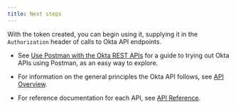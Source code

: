 ```yaml
---
title: Next steps
---
```


With the token created, you can begin using it, supplying it in the `Authorization` header of calls to Okta API endpoints.

* See [Use Postman with the Okta REST APIs](/code/rest/) for a guide to trying out Okta APIs using Postman, as an easy way to explore.

* For information on the general principles the Okta API follows, see [API Overview](/docs/reference/api-overview/).

* For reference documentation for each API, see [API Reference](/docs/reference/).

